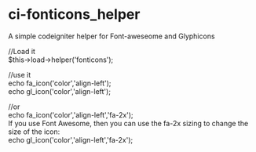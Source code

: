 # ci-fonticons_helper
A simple codeigniter helper for Font-aweseome and Glyphicons

<p>
//Load it<br>
$this->load->helper('fonticons');<br>
</p>
<p>
//use it<br>
echo fa_icon('color','align-left');<br>
echo gl_icon('color','align-left');
</p>
<p>
//or<br>
echo fa_icon('color','align-left','fa-2x');<br>
If you use Font Awesome, then you can use the fa-2x sizing to change the size of the icon:<br>
echo gl_icon('color','align-left','fa-2x');
</p>
